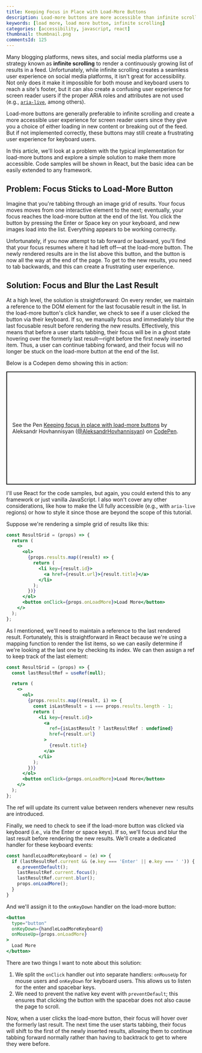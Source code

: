 ```yaml
---
title: Keeping Focus in Place with Load-More Buttons
description: Load-more buttons are more accessible than infinite scrolling, but they also steal keyboard focus when new content loads in. We can fix this by always focusing and blurring the last rendered result before loading in any new content.
keywords: [load more, load more button, infinite scrolling]
categories: [accessibility, javascript, react]
thumbnail: thumbnail.png
commentsId: 125
---
```


Many blogging platforms, news sites, and social media platforms use a strategy known as **infinite scrolling** to render a continuously growing list of results in a feed. Unfortunately, while infinite scrolling creates a seamless user experience on social media platforms, it isn't great for accessibility. Not only does it make it impossible for both mouse and keyboard users to reach a site's footer, but it can also create a confusing user experience for screen reader users if the proper ARIA roles and attributes are not used (e.g., [`aria-live`](https://gomakethings.com/how-and-why-to-use-aria-live/), among others).

Load-more buttons are generally preferable to infinite scrolling and create a more accessible user experience for screen reader users since they give you a choice of either loading in new content or breaking out of the feed. But if not implemented correctly, these buttons may still create a frustrating user experience for keyboard users.

In this article, we'll look at a problem with the typical implementation for load-more buttons and explore a simple solution to make them more accessible. Code samples will be shown in React, but the basic idea can be easily extended to any framework.

## Problem: Focus Sticks to Load-More Button

Imagine that you're tabbing through an image grid of results. Your focus moves moves from one interactive element to the next; eventually, your focus reaches the load-more button at the end of the list. You click the button by pressing the Enter or Space key on your keyboard, and new images load into the list. Everything appears to be working correctly.

Unfortunately, if you now attempt to tab forward or backward, you'll find that your focus resumes where it had left off—at the load-more button. The newly rendered results are in the list above this button, and the button is now all the way at the end of the page. To get to the new results, you need to tab backwards, and this can create a frustrating user experience.

## Solution: Focus and Blur the Last Result

At a high level, the solution is straightforward: On every render, we maintain a reference to the DOM element for the last focusable result in the list. In the load-more button's click handler, we check to see if a user clicked the button via their keyboard. If so, we manually focus and immediately blur the last focusable result before rendering the new results. Effectively, this means that before a user starts tabbing, their focus will be in a ghost state hovering over the formerly last result—right before the first newly inserted item. Thus, a user can continue tabbing forward, and their focus will no longer be stuck on the load-more button at the end of the list.

Below is a Codepen demo showing this in action:

<p class="codepen" data-height="300" data-slug-hash="rNGOBKv" data-preview="true" data-user="AleksandrHovhannisyan" style="height: 300px; box-sizing: border-box; display: flex; align-items: center; justify-content: center; border: 2px solid; margin: 1em 0; padding: 1em;">
  <span>See the Pen <a href="https://codepen.io/AleksandrHovhannisyan/pen/rNGOBKv">
  Keeping focus in place with load-more buttons</a> by Aleksandr Hovhannisyan (<a href="https://codepen.io/AleksandrHovhannisyan">@AleksandrHovhannisyan</a>)
  on <a href="https://codepen.io">CodePen</a>.</span>
</p>
<script async src="https://cpwebassets.codepen.io/assets/embed/ei.js"></script>

I'll use React for the code samples, but again, you could extend this to any framework or just vanilla JavaScript. I also won't cover any other considerations, like how to make the UI fully accessible (e.g., with `aria-live` regions) or how to style it since those are beyond the scope of this tutorial.

Suppose we're rendering a simple grid of results like this:

```jsx {data-file="ResultGrid.jsx"}
const ResultGrid = (props) => {
  return (
    <>
      <ol>
        {props.results.map((result) => {
          return (
            <li key={result.id}>
              <a href={result.url}>{result.title}</a>
            </li>
          );
        })}
      </ol>
      <button onClick={props.onLoadMore}>Load More</button>
    </>
  );
};
```

As I mentioned, we'll need to maintain a reference to the last rendered result. Fortunately, this is straightforward in React because we're using a mapping function to render the list items, so we can easily determine if we're looking at the last one by checking its index. We can then assign a ref to keep track of the last element:

```jsx {data-file="ResultGrid.jsx" data-copyable=true}
const ResultGrid = (props) => {
  const lastResultRef = useRef(null);

  return (
    <>
      <ol>
        {props.results.map((result, i) => {
          const isLastResult = i === props.results.length - 1;
          return (
            <li key={result.id}>
              <a
                ref={isLastResult ? lastResultRef : undefined}
                href={result.url}
              >
                {result.title}
              </a>
            </li>
          );
        })}
      </ol>
      <button onClick={props.onLoadMore}>Load More</button>
    </>
  );
};
```

The ref will update its current value between renders whenever new results are introduced.

Finally, we need to check to see if the load-more button was clicked via keyboard (i.e., via the Enter or space keys). If so, we'll focus and blur the last result before rendering the new results. We'll create a dedicated handler for these keyboard events:

```js
const handleLoadMoreKeyboard = (e) => {
  if (lastResultRef.current && (e.key === 'Enter' || e.key === ' ')) {
    e.preventDefault();
    lastResultRef.current.focus();
    lastResultRef.current.blur();
    props.onLoadMore();
  }
}
```

And we'll assign it to the `onKeyDown` handler on the load-more button:

```jsx
<button
  type="button"
  onKeyDown={handleLoadMoreKeyboard}
  onMouseUp={props.onLoadMore}
>
  Load More
</button>
```

There are two things I want to note about this solution:

1. We split the `onClick` handler out into separate handlers: `onMouseUp` for mouse users and `onKeyDown` for keyboard users. This allows us to listen for the enter and spacebar keys.
2. We need to prevent the native key event with `preventDefault`; this ensures that clicking the button with the spacebar does not also cause the page to scroll.

Now, when a user clicks the load-more button, their focus will hover over the formerly last result. The next time the user starts tabbing, their focus will shift to the first of the newly inserted results, allowing them to continue tabbing forward normally rather than having to backtrack to get to where they were before.

